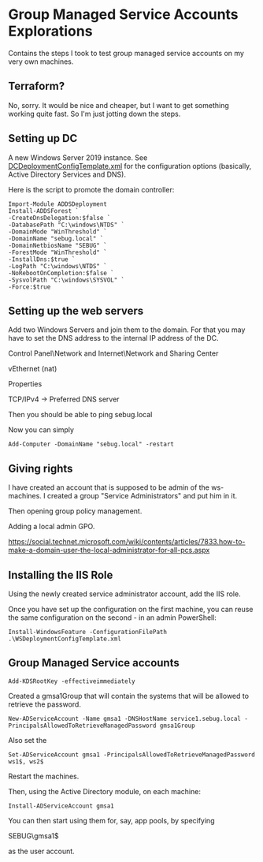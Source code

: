 # Group Managed Service Accounts Explorations
Contains the steps I took to test group managed service accounts on my very own machines.

## Terraform?
No, sorry. It would be nice and cheaper, but I want to get something working
quite fast. So I'm just jotting down the steps.

## Setting up DC
A new Windows Server 2019 instance. See [DCDeploymentConfigTemplate.xml](DCDeploymentConfigTemplate.xml) for the configuration options (basically, Active Directory Services and DNS).

Here is the script to promote the domain controller:

	Import-Module ADDSDeployment
	Install-ADDSForest `
	-CreateDnsDelegation:$false `
	-DatabasePath "C:\windows\NTDS" `
	-DomainMode "WinThreshold" `
	-DomainName "sebug.local" `
	-DomainNetbiosName "SEBUG" `
	-ForestMode "WinThreshold" `
	-InstallDns:$true `
	-LogPath "C:\windows\NTDS" `
	-NoRebootOnCompletion:$false `
	-SysvolPath "C:\windows\SYSVOL" `
	-Force:$true

## Setting up the web servers
Add two Windows Servers and join them to the domain. For that you may have to set the DNS address to the internal IP address of the DC.

Control Panel\Network and Internet\Network and Sharing Center

vEthernet (nat)

Properties

TCP/IPv4 -> Preferred DNS server


Then you should be able to ping sebug.local

Now you can simply

	Add-Computer -DomainName "sebug.local" -restart

## Giving rights
I have created an account that is supposed to be admin of the ws-machines. I
created a group "Service Administrators" and put him in it.

Then opening group policy management.

Adding a local admin GPO.

https://social.technet.microsoft.com/wiki/contents/articles/7833.how-to-make-a-domain-user-the-local-administrator-for-all-pcs.aspx

## Installing the IIS Role
Using the newly created service administrator account, add the IIS role.

Once you have set up the configuration on the first machine, you can reuse the same configuration on the second - in an admin PowerShell:

	Install-WindowsFeature -ConfigurationFilePath .\WSDeploymentConfigTemplate.xml

## Group Managed Service accounts

	Add-KDSRootKey -effectiveimmediately

Created a gmsa1Group that will contain the systems that will be allowed to retrieve the password.

	New-ADServiceAccount -Name gmsa1 -DNSHostName service1.sebug.local -PrincipalsAllowedToRetrieveManagedPassword gmsa1Group

Also set the

	Set-ADServiceAccount gmsa1 -PrincipalsAllowedToRetrieveManagedPassword ws1$, ws2$

Restart the machines.

Then, using the Active Directory module, on each machine:

	Install-ADServiceAccount gmsa1

You can then start using them for, say, app pools, by specifying

SEBUG\gmsa1$

as the user account.


